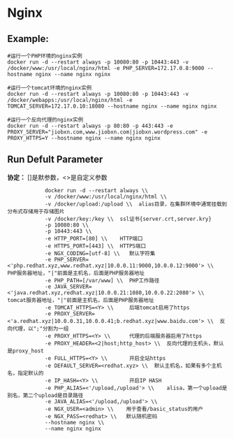 Nginx
===

## Example:

    #运行一个PHP环境的nginx实例
    docker run -d --restart always -p 10080:80 -p 10443:443 -v /docker/www:/usr/local/nginx/html -e PHP_SERVER=172.17.0.8:9000 --hostname nginx --name nginx nginx

    #运行一个tomcat环境的nginx实例
    docker run -d --restart always -p 10080:80 -p 10443:443 -v /docker/webapps:/usr/local/nginx/html -e TOMCAT_SERVER=172.17.0.10:18080 --hostname nginx --name nginx nginx

    #运行一个反向代理的nginx实例
    docker run -d --restart always -p 80:80 -p 443:443 -e PROXY_SERVER="jiobxn.com,www.jiobxn.com|jiobxn.wordpress.com" -e PROXY_HTTPS=Y --hostname nginx --name nginx nginx

## Run Defult Parameter
**协定：** []是默参数，<>是自定义参数

				docker run -d --restart always \\
				-v /docker/www:/usr/local/nginx/html \\
				-v /docker/upload:/upload \\  alias目录，在集群环境中通常挂载到分布式存储用于存储图片
				-v /docker/key:/key \\  ssl证书{server.crt,server.kry}
				-p 10080:80 \\
				-p 10443:443 \\
				-e HTTP_PORT=[80] \\    HTTP端口
				-e HTTPS_PORT=[443] \\  HTTPS端口
				-e NGX_CODING=[utf-8] \\   默认字符集
				-e PHP_SERVER=<'php.redhat.xyz,www.redhat.xyz|10.0.0.11:9000,10.0.0.12:9000'> \\  PHP服务器地址，"|"前面是主机名，后面是PHP服务器地址
				-e PHP_PATH=[/var/www] \\  PHP工作路径
				-e JAVA_SERVER=<'java.redhat.xyz,redhat.xyz|10.0.0.21:1080,10.0.0.22:2080'> \\    tomcat服务器地址，"|"前面是主机名，后面是PHP服务器地址
				-e TOMCAT_HTTPS=<Y> \\     后端tomcat启用了https
				-e PROXY_SERVER=<'a.redhat.xyz|10.0.0.31,10.0.0.41;b.redhat.xyz|www.baidu.com'> \\  反向代理，以";"分割为一组
				-e PROXY_HTTPS=<Y> \\      代理的后端服务器启用了https
				-e PROXY_HEADER=<2|host;http_host> \\  反向代理的主机头，默认是proxy_host
				-e FULL_HTTPS=<Y> \\       开启全站https
				-e DEFAULT_SERVER=<redhat.xyz> \\  默认主机名，如果有多个主机名，指定默认的
				-e IP_HASH=<Y> \\          开启IP HASH
				-e PHP_ALIAS=<'/upload,/upload'> \\    alisa，第一个upload是别名，第二个upload是目录路径
				-e JAVA_ALIAS=<'/upload,/upload'> \\
				-e NGX_USER=<admin> \\    用于查看/basic_status的用户
				-e NGX_PASS=<redhat> \\   默认随机密码
				--hostname nginx \\
				--name nginx nginx
